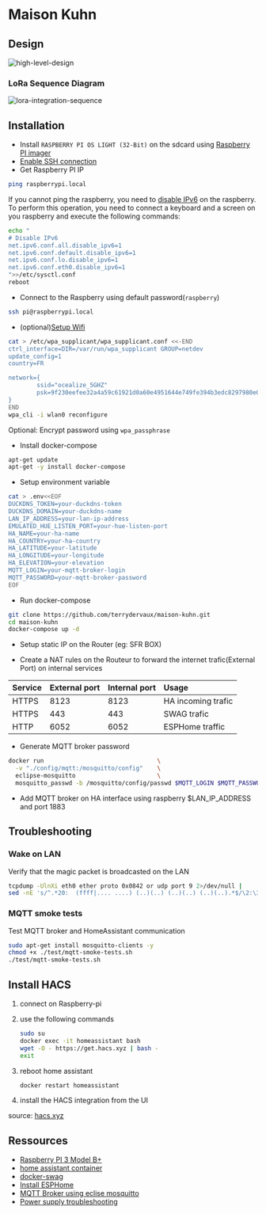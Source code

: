 # Maison Kuhn

## Design

![high-level-design](http://www.plantuml.com/plantuml/proxy?cache=no&src=https://raw.githubusercontent.com/terrydervaux/maison-kuhn/master/doc/high-level-design.iuml)

### LoRa Sequence Diagram

![lora-integration-sequence](http://www.plantuml.com/plantuml/proxy?cache=no&src=https://raw.githubusercontent.com/terrydervaux/maison-kuhn/master/doc/lora-integration-sequence.iuml)

## Installation

* Install ``RASPBERRY PI OS LIGHT (32-Bit)`` on the sdcard using [Raspberry PI imager](https://www.raspberrypi.org/software/)
* [Enable SSH connection](https://www.raspberrypi.org/documentation/remote-access/ssh/)
* Get Raspberry PI IP
  
```sh
ping raspberrypi.local
```

If you cannot ping the raspberry, you need to [disable IPv6](https://www.howtoraspberry.com/2020/04/disable-ipv6-on-raspberry-pi/)
on the raspberry. To perform this operation, you need to connect a keyboard and
a screen on you raspberry and execute the following commands:

```sh
echo "
# Disable IPv6
net.ipv6.conf.all.disable_ipv6=1
net.ipv6.conf.default.disable_ipv6=1
net.ipv6.conf.lo.disable_ipv6=1
net.ipv6.conf.eth0.disable_ipv6=1
">>/etc/sysctl.conf
reboot
```

* Connect to the Raspberry using default password(``raspberry``)

```sh
ssh pi@raspberrypi.local
```

* (optional)[Setup Wifi](https://www.raspberrypi.com/documentation/computers/configuration.html#configuring-networking31)

```sh
cat > /etc/wpa_supplicant/wpa_supplicant.conf <<-END
ctrl_interface=DIR=/var/run/wpa_supplicant GROUP=netdev
update_config=1
country=FR

network={
        ssid="ocealize_5GHZ"
        psk=9f230eefee32a4a59c61921d0a60e4951644e749fe394b3edc8297980e0618cd
}
END
wpa_cli -i wlan0 reconfigure
```

Optional: Encrypt password using `wpa_passphrase`

* Install docker-compose

```sh
apt-get update
apt-get -y install docker-compose
```

* Setup environment variable

```bash
cat > .env<<EOF
DUCKDNS_TOKEN=your-duckdns-token
DUCKDNS_DOMAIN=your-duckdns-name
LAN_IP_ADDRESS=your-lan-ip-address
EMULATED_HUE_LISTEN_PORT=your-hue-listen-port
HA_NAME=your-ha-name
HA_COUNTRY=your-ha-country
HA_LATITUDE=your-latitude
HA_LONGITUDE=your-longitude
HA_ELEVATION=your-elevation
MQTT_LOGIN=your-mqtt-broker-login
MQTT_PASSWORD=your-mqtt-broker-password
EOF
```

* Run docker-compose

```bash
git clone https://github.com/terrydervaux/maison-kuhn.git
cd maison-kuhn
docker-compose up -d 
```

* Setup static IP on the Router (eg: SFR BOX)

* Create a NAT rules on the Routeur to forward the internet trafic(External Port)
  on internal services

| Service | External port | Internal port | Usage              |
| :------ | :------------ | :------------ | :----------------- |
| HTTPS   | 8123          | 8123          | HA incoming trafic |
| HTTPS   | 443           | 443           | SWAG trafic        |
| HTTP    | 6052          | 6052          | ESPHome traffic    |

* Generate MQTT broker password

```bash
docker run                                \
  -v "./config/mqtt:/mosquitto/config"    \
  eclipse-mosquitto                       \
  mosquitto_passwd -b /mosquitto/config/passwd $MQTT_LOGIN $MQTT_PASSWORD
```

* Add MQTT broker on HA interface using raspberry $LAN_IP_ADDRESS and port 1883

## Troubleshooting

### Wake on LAN

Verify that the magic packet is broadcasted on the LAN

```bash
tcpdump -UlnXi eth0 ether proto 0x0842 or udp port 9 2>/dev/null |
sed -nE 's/^.*20:  (ffff|.... ....) (..)(..) (..)(..) (..)(..).*$/\2:\3:\4:\5:\6:\7/p'
```

### MQTT smoke tests

Test MQTT broker and HomeAssistant communication

```bash
sudo apt-get install mosquitto-clients -y
chmod +x ./test/mqtt-smoke-tests.sh
./test/mqtt-smoke-tests.sh
```

## Install HACS

1. connect on Raspberry-pi

1. use the following commands

    ```bash
    sudo su
    docker exec -it homeassistant bash
    wget -O - https://get.hacs.xyz | bash -
    exit
    ```

1. reboot home assistant

    ```bash
    docker restart homeassistant
    ```

1. install the HACS integration from the UI

source: [hacs.xyz](https://hacs.xyz/docs/setup/download)

## Ressources

* [Raspberry PI 3 Model B+](https://www.raspberrypi.org/products/raspberry-pi-3-model-b-plus/)
* [home assistant container](https://www.home-assistant.io/installation/odroid#install-home-assistant-container)
* [docker-swag](https://github.com/linuxserver/docker-swag)
* [Install ESPHome](https://esphome.io/guides/getting_started_command_line.html)
* [MQTT Broker using eclise mosquitto](https://hub.docker.com/_/eclipse-mosquitto) 
* [Power supply troubleshooting](https://pimylifeup.com/raspberry-pi-low-voltage-warning/)
